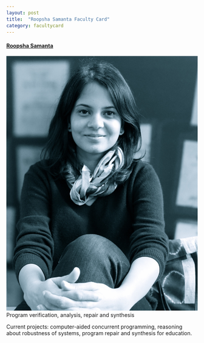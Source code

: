 ```yaml
---
layout: post
title:  "Roopsha Samanta Faculty Card"
category: facultycard
---
```


#### [Roopsha Samanta](https://www.cs.purdue.edu/homes/roopsha/) ####

![Roopsha Samanta](assets/roopsha.jpg)
Program verification, analysis, repair and synthesis 

Current projects: computer-aided concurrent programming,
reasoning about robustness of systems,
program repair and synthesis for education.
